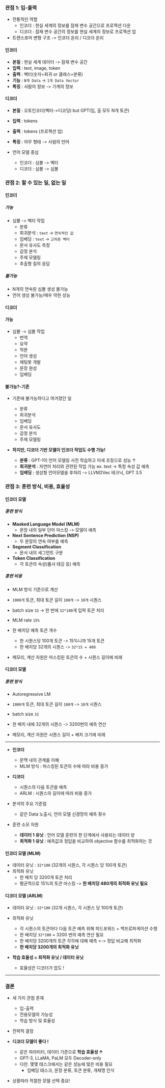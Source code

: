 ### 관점 1: 입-출력
- 전통적인 역할
	- 인코더 : 현실 세계의 정보를 잠재 변수 공간으로 프로젝션 다운
	- 디코더 : 잠재 변수 공간의 정보를 현실 세계의 정보로 프로젝션 업
- 트랜스포머 변형 구조 -> 인코더 온리 / 디코더 온리

#### 인코더
- **본질** : 현실 세계 데이터 -> 잠재 변수 공간
- **입력** : text, image, token
- **출력** : 벡터(숫자=회귀 or 클래스=분류)
- **기능** : `N개 Data` -> `1개 Data Vector`
- **특징** : 사람의 정보 -> 기계의 정보

#### 디코더
- **본질** : 오토인코더(벡터->디코딩) but GPT(입, 출 모두 N개 토큰)
- **입력** : tokens
- **출력** : tokens (프로젝션 업)
- **특징** : 아무 형태 -> 사람의 언어

- 언어 모델 중심
	- 인코더 : 심볼 -> 벡터
	- 디코더 : 심볼 -> 심볼


### 관점 2: 할 수 있는 일, 없는 일
#### 인코더
##### 가능
- 심볼 -> 벡터 작업 
	- 분류
	- 회귀분석 : `text` -> `연속적인 값`
	- 임베딩 : `text` -> `고차원 벡터`
	- 문서 유사도 측정
	- 감정 분석
	- 주제 모델링
	- 추출형 질의 응답

##### 불가능
- N개의 연속된 심볼 생성 불가능
- 언어 생성 불가능/매우 약한 성능

#### 디코더
#### 가능
- 심볼 -> 심볼 작업
	- 번역
	- 요약
	- 작문
	- 언어 생성
	- 채팅봇 개발
	- 문장 완성
	- 임베딩

#### 불가능?-기존
- 기존에 불가능하다고 여겨졌던 일
	- 분류
	- 회귀분석
	- 임베딩
	- 문서 유사도
	- 감정 분석
	- 주제 모델링

- **하지만, 디코더 기반 모델이 인코더 작업도 수행 가능!**
	- **분류** : GPT-1이 언어 모델링 사전 학습하고 미세 조정으로 성능 ↑
	- **회귀분석** : 자연어 처리와 관련된 작업 가능 ex. text -> 특정 속성 값 예측
	- **임베딩** : 생성형 언어모델을 후처리 -> LLVM2Vec 테크닉, GPT 3.5

### 관점 3: 훈련 방식, 비용, 효율성
#### 인코더 모델
##### 훈련 방식
- **Masked Language Model (MLM)**
	- 문장 내의 일부 단어 마스킹 -> 모델이 예측
- **Next Sentence Prediction (NSP)**
	- 두 문장의 연속 여부를 예측
- **Segment Classification**
	- 문서 내의 세그먼트 구분
- **Token Classification**
	- 각 토큰의 속성(품사 태깅 등) 예측

##### 훈련 비용
- MLM 방식 기준으로 계산
- `1000개` 토큰, 최대 토큰 길이 `100개` -> `10개` 시퀀스
- batch size `32` -> 한 번에 `32*100`개 입력 토큰 처리
- MLM rate `15%` 
- 한 배치당 예측 토큰 개수
	- 한 시퀀스당 100개 토큰 -> 15%니까 15개 토큰
	- 한 배치당 32개의 시퀀스 -> `32*15 = 480`

- 메모리, 계산 자원은 마스킹된 토큰의 수 + 시퀀스 길이에 비례

#### 디코더 모델
##### 훈련 방식
- Autoregressive LM
- `1000개` 토큰, 최대 토큰 길이 `100개` -> `10개` 시퀀스
- batch size `32`
- 한 배치 내에 32개의 시퀀스 -> 3200번의 예측 연산

- 메모리, 계산 자원은 시퀀스 길이 + 배치 크기에 비례

<hr>

- **인코더**
	- 문맥 내의 관계를 이해
	- MLM 방식 : 마스킹된 토큰의 수에 따라 비용 증가
- **디코더**
	- 시퀀스의 다음 토큰을 예측
	- ARLM : 시퀀스의 길이에 따라 비용 증가

- 분석의 주요 기준점
	- 같은 Data 노출시, 언어 모델 신경망의 예측 횟수
- 훈련 소모 자원
	- **데이터 1 유닛** : 언어 모델 훈련의 한 단계에서 사용되는 데이터 양
	- **최적화 1 유닛** :  예측값과 정답을 비교하여 objective 함수를 최적화하는 것

#### 인코더 모델 (MLM)
- 데이터 유닛 : `32*100` (32개의 시퀀스, 각 시퀀스 당 100개 토큰)
- 최적화 유닛
	- 한 배치 당 3200개 토큰 처리
	- 평균적으로 15%의 토큰 마스킹 -> **한 배치당 480개의 최적화 유닛 필요**

#### 디코더 모델 (ARLM)
- 데이터 유닛 : `32*100` (32개 시퀀스, 각 시퀀스 당 100개 토큰)
- 최적화 유닛
	- 각 시퀀스의 토큰마다 다음 토큰 예측 위해 피드포워드 + 백프로파게이션 수행
	- 한 배치당 `32*100` = 3200 번의 예측 연산 필요
	- 한 배치당 3200개의 토큰 각각에 대해 예측 <-> 정답 비교해 최적화
	- **한 배치당 3200개의 최적화 유닛**

- **학습 효율성 = 최적화 유닛 / 데이터 유닛**
	- 효율성은 디코더가 압도 !

<hr>

### 결론
- 세 가지 관점 존재
	- 입-출력
	- 전용모델의 가능성
	- 학습 방식 및 효율성

- 전략적 결정
- **디코더 모델이 좋다 !**
	- 같은 파라미터, 데이터 기준으로 **학습 효율성 ↑**
	- GPT-3, LLaMA, PaLM 모두 Decoder-only
	- 다만. 몇몇 태스크에서는 같은 성능에 많은 비용 필요
		- 임베딩 태스크, 문장 분류, 토큰 분류, 개체명 인식
- 상황따라 적절한 모델 선택 중요!
